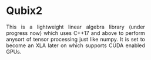 # Qubix2

<div style="text-align:justify; width:75%">
This is a lightweight linear algebra library (under progress now) which uses C++17 and above to perform anysort 
of tensor processing just like numpy. It is set to become an XLA later on which supports CUDA enabled GPUs.  
</div>
